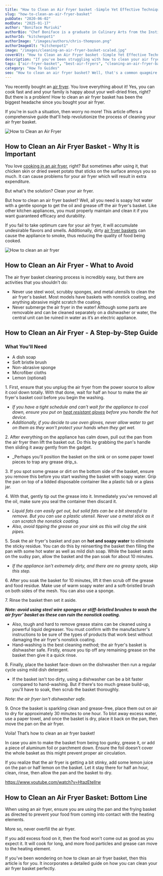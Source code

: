 ```yaml
---
title: "How to Clean an Air Fryer basket -Simple Yet Effective Techniques"
slug: "how-to-clean-an-air-fryer-basket"
pubDate: "2020-06-02"
modDate: "2025-01-17"
author: "Boniface Muriuki"
authorBio: "Chef Boniface is a graduate in Culinary Arts from the Institute of Culinary Education, New York. He has worked in several restaurants and is currently the Head Chef at Cavali Restaurant. He has excelled in developing unique recipes and influencing the menu at the restaurant. He prides himself in sharing his knowledge at thekitchenpot.com where he writes about the best cookware for various recipes.."
authorId: "kitchenpot1"
authorImage: "/images/authors/chris-thompson.png"
authorImageAlt: "kitchenpot1"
image: "/images/cleaning-an-air-fryer-basket-scaled.jpg"
coverAlt: "How to Clean an Air Fryer basket -Simple Yet Effective Techniques"
description: "If you've been struggling with how to clean your air fryer basket, worry no more! This comprehensive guide offers step-by-step instructions to help you easily and effectively clean your air fryer basket, ensuring its longevity and optimal performance. Say goodbye to"
tags: ["air-fryer-basket", "best-air-fryers", "cleaning-an-air-fryer-basket"]
category: "How To Guides"
seo: "How to clean an air fryer basket? Well, that's a common quagmire among kitchen enthusiasts. If you're in such a situation, we'll make your cleaning process a breeze!"
---
```


You recently bought an [air fryer](https://en.wikipedia.org/wiki/Air_fryer). You love everything about it! Yes, you can cook fast and and your family is happy about your well-dried fries, right? But there is a problem! How to clean an air fryer basket has been the biggest headache since you bought your air fryer.

If you're in such a situation, then worry no more! This article offers a comprehensive guide that'll help revolutionize the process of cleaning your air fryer basket.

![How to Clean an Air Fryer ](https://no-waste.org/wp-content/uploads/2020/01/portablegasgrill.jpg)

## How to Clean an Air Fryer Basket - Why It is Important

You love [cooking in an air fryer](https://thekitchenpot.com/best-air-fryers-under-100/), right? But sometimes after using it, that chicken skin or dried sweet potato that sticks on the surface annoys you so much. It can cause problems for your air fryer which will result in extra expenditure.

But what's the solution? Clean your air fryer.

But how to clean an air fryer basket? Well, all you need is soapy hot water with a gentle sponge to get the oil and grease off the air fryer's basket. Like other kitchen appliances, you must properly maintain and clean it if you want guaranteed efficacy and durability. 

If you fail to take optimum care for your air fryer, it will accumulate undesirable flavors and smells. Additionally, dirty [air fryer baskets](https://www.wikihow.com/Use-a-Nuwave-Air-Fryer) can cause the appliance to smoke, thus reducing the quality of food being cooked.

![How to clean an air fryer](https://no-waste.org/wp-content/uploads/2020/01/portablegasgrill.jpg)

## How to Clean an Air Fryer - What to Avoid

The air fryer basket cleaning process is incredibly easy, but there are activities that you shouldn't do:

- Never use steel wool, scrubby sponges, and metal utensils to clean the air fryer's basket. Most models have baskets with nonstick coating, and anything abrasive might scratch the coating.
- Never submerge the air fryer in the water! Although some parts are removable and can be cleaned separately on a dishwasher or water, the central unit can be ruined in water as it’s an electric appliance.

## How to Clean an Air Fryer - A Step-by-Step Guide

### What You'll Need

- A dish soap
- Soft bristle brush
- Non-abrasive sponge
- Microfiber cloths
- Lemon (optional)

1\. First, ensure that you unplug the air fryer from the power source to allow it cool down totally. With that done, wait for half an hour to make the air fryer's basket cool before you begin the washing.

- _If you have a tight schedule and can't wait for the appliance to cool down, ensure you put on [heat resistant gloves](https://thekitchenpot.com/10-best-heat-resistant-gloves-for-cooking/) before you handle the hot device._
- _Additionally, if you decide to use oven gloves, never allow water to get on them as they won't protect your hands when they get wet._

2\. After everything on the appliance has calm down, pull out the pan from the air fryer then lift the basket out. Do this by grabbing the pan's handle then sliding it away gently from the gadget.

- _Perhaps you'll position the basket on the sink or on some paper towel pieces to trap any grease drip_s.

3\. If you spot some grease or dirt on the bottom side of the basket, ensure you remove this before you start washing the basket with soapy water. Grip the pan on top of a lidded disposable container like a plastic tub or a glass jar. 

4\. With that, gently tip out the grease into it. Immediately you've removed all the oil, make sure you seal the container then discard it.

- _Liquid fats can easily get out, but solid fats can be a bit stressful to remove. But you can use a plastic utensil. Never use a metal stick as it can scratch the nonstick coating._
- _Also, avoid tipping the grease on your sink as this will clog the sink pipes._

5\. Soak the air fryer's basket and pan on **hot and soapy water** to eliminate the sticky residue. You can do this by reinserting the basket then filling the pan with some hot water as well as mild dish soap. While the basket seats on the sudsy pan, allow the basket and the pan soak for about 10 minutes.

- _If the appliance isn't extremely dirty, and there are no greasy spots, skip this step._

6\. After you soak the basket for 10 minutes, lift it then scrub off the grease and food residue. Make use of warm soapy water and a soft-bristled brush on both sides of the mesh. You can also use a sponge.

7\. Rinse the basket then set it aside. 

**_Note: avoid using steel wire sponges or stiff-bristled brushes to wash the air fryer' basket as these can ruin the nonstick coating._**

- Also, tough and hard to remove grease stains can be cleaned using a powerful liquid degreaser. You must confirm with the manufacturer's instructions to be sure of the types of products that work best without damaging the air fryer's nonstick coating.
- Hand-washing is the best cleaning method; the air fryer's basket is dishwasher safe. Firstly, ensure you tip off any remaining grease on the basket then give it a quick rinse. 

8\. Finally, place the basket face-down on the dishwasher then run a regular cycle using mild dish detergent.

- If the basket isn't too dirty, using a dishwasher can be a bit faster compared to hand-washing. But if there's too much grease build-up, you'll have to soak, then scrub the basket thoroughly.

_Note: the air fryer isn't dishwasher safe._

9\. Once the basket is sparkling clean and grease-free, place them out on air to dry for approximately 30 minutes to one hour. To blot away excess water, use a paper towel, and once the basket is dry, place it back on the pan, then move the pan on the air fryer.

Voila! That’s how to clean an air fryer basket!

In case you aim to make the basket from being too gunky, grease it, or add a piece of aluminum foil or parchment down. Ensure the foil doesn't cover the whole basket as this might prevent proper air circulation.

If you realize that the air fryer is getting a bit stinky, add some lemon juice on the pan or half lemon on the basket. Let it stay there for half an hour, clean, rinse, then allow the pan and the basket to dry.

https://www.youtube.com/watch?v=HtazEtellrw

## **How to Clean an Air Fryer Basket: Bottom Line** 

When using an air fryer, ensure you are using the pan and the frying basket as directed to prevent your food from coming into contact with the heating elements.

More so, never overfill the air fryer.

If you add excess food on it, then the food won't come out as good as you expect it. It will cook for long, and more food particles and grease can move to the heating element.

If you've been wondering on how to clean an air fryer basket, then this article is for you. It incorporates a detailed guide on how you can clean your air fryer basket perfectly.
